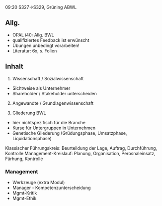 09:20 S327->S329, Grüning ABWL

## Allg.

* OPAL i40: Allg. BWL
* qualifiziertes Feedback ist erwünscht
* Übungen unbedingt vorarbeiten!
* Literatur: 6x, s. Folien

## Inhalt

1. Wissenschaft / Sozialwissenschaft

  - Sichtweise als Unternehmer
  - Shareholder / Stakeholder unterscheiden

2. Angewandte / Grundlagenwissenschaft

3. Gliederung BWL

  - hier nichtspezifisch für die Branche
  - Kurse für Untergruppen in Unternehmen
  - Genetische Gliederung (Grüdungsphase, Umsatzphase, Liquidationsphase)

Klassischer Führungskreis: Beurteildung der Lage, Auftrag, Durchführung, Kontrolle
Management-Kreislauf: Planung, Organisation, Perosnaleinsatz, Fürhung, Kontrolle

### Management

- Werkzeuge (extra Modul)
- Manager - Kompetenzunterscheidung
- Mgmt-Kritik
- Mgmt-Ethik
